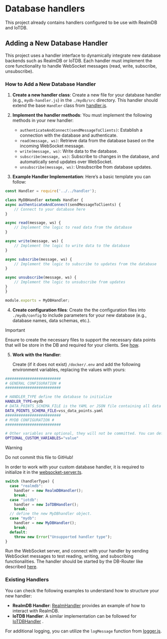 # Database handlers

This project already contains handlers configured to be use with RealmDB and IoTDB.

## Adding a New Database Handler

This project uses a handler interface to dynamically integrate new database backends such as RealmDB or IoTDB. Each handler must implement the core functionality to handle WebSocket messages (read, write, subscribe, unsubscribe).

### How to Add a New Database Handler

1. **Create a new handler class**: 
    Create a new file for your database handler (e.g., `mydb-handler.js`) in the `./mydb/src` directory. This handler should extend the base `Handler` class from [handler.js](./handler.js).

2. **Implement the handler methods**: 
    You must implement the following methods in your new handler:
   - `authenticateAndConnect(sendMessageToClients)`: Establish a connection with the database and authenticate.
   - `read(message, ws)`: Retrieve data from the database based on the incoming WebSocket message.
   - `write(message, ws)`: Write data to the database.
   - `subscribe(message, ws)`: Subscribe to changes in the database, and automatically send updates over WebSocket.
   - `unsubscribe(message, ws)`: Unsubscribe from database updates.

3. **Example Handler Implementation**:
   Here’s a basic template you can follow:
```js
const Handler = require('../../handler');

class MyDBHandler extends Handler {
async authenticateAndConnect(sendMessageToClients) {
    // Connect to your database here
}

async read(message, ws) {
    // Implement the logic to read data from the database
}

async write(message, ws) {
    // Implement the logic to write data to the database
}

async subscribe(message, ws) {
    // Implement the logic to subscribe to updates from the database
}

async unsubscribe(message, ws) {
    // Implement the logic to unsubscribe from updates
}
}

module.exports = MyDBHandler;
```

4. **Create configuration files**: 
    Create the the configuration files into `./mydb/config` to include parameters for your new database (e.g., database names, data schemas, etc.).
> [!IMPORTANT]     
> Ensure to create the necessary files to support the necessary data points that will be store in the DB and required for your clients. See [how](../config/README.md).

5. **Work with the Handler**: 

    Create (if it does not exist) `/docker/.env` and add the following environment variables, replacing the values with yours:

```sh
#########################
# GENERAL CONFIGURATION #
#########################

# HANDLER_TYPE define the database to initialize
HANDLER_TYPE=mydb
# DATA_POINTS_SCHEMA_FILE is the YAML or JSON file containing all data points supported. See the ../../config/README.md for more information.
DATA_POINTS_SCHEMA_FILE=vss_data_points.yaml
#########################
# MYDB CONFIGURATION #
#########################

# Other variables are optional, they will not be committed. You can define custom variables like API Keys or secrets.
OPTIONAL_CUSTOM_VARIABLES="value"
```

> [!WARNING] 
> Do not commit this file to GitHub!

In order to work with your custom database handler, it is required to initialize it in the [websocket-server.ts](../../router/src/websocket-server.ts). 

```js
switch (handlerType) {
  case "realmdb":
    handler = new RealmDBHandler();
    break;
  case "iotdb":
    handler = new IoTDBHandler();
    break;
  // define the new MyDBhandler object.
  case "mydb":
    handler = new MyDBHandler();
    break;
  default:
    throw new Error("Unsupported handler type");
}
```

Run the WebSocket server, and connect with your handler by sending WebSocket messages to test reading, writing, and subscribing functionalities. The handler should be started by the DB-Router like described [here](../../README.md).

### Existing Handlers

You can check the following examples to understand how to structure your new handler:
- **RealmDB Handler**: [RealmHandler](./realmdb/src/realmdb-handler.js) provides an example of how to interact with RealmDB.
- **IoTDB Handler**: A similar implementation can be followed for [IoTDBHandler](./iotdb/src/iotdb-handler.js) .

For additional logging, you can utilize the `logMessage` function from [logger.js](../../utils/logger.js).